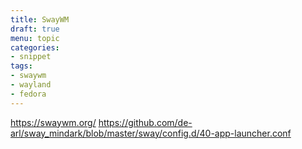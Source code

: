 ```yaml
---
title: SwayWM
draft: true
menu: topic
categories:
- snippet
tags:
- swaywm
- wayland
- fedora
---
```


https://swaywm.org/
https://github.com/de-arl/sway_mindark/blob/master/sway/config.d/40-app-launcher.conf
